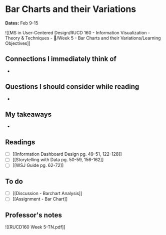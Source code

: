 # Bar Charts and their Variations
**Dates:** Feb 9-15

![[MS in User-Centered Design/RUCD 160 - Information Visualization - Theory & Techniques  - 💾/Week 5 - Bar Charts and their Variations/Learning Objectives]]

## Connections I immediately think of
- 

## Questions I should consider while reading
- 

## My takeaways
- 


## Readings
- [ ] [[Information Dashboard Design pg. 49-51, 122-128]]
- [ ] [[Storytelling with Data pg. 50-59, 156-162]]
- [ ] [[WSJ Guide pg. 62-72]]

## To do
- [ ] [[Discussion - Barchart Analysis]]
- [ ] [[Assignment - Bar Chart]]

## Professor's notes
![[RUCD160 Week 5-TN.pdf]]
